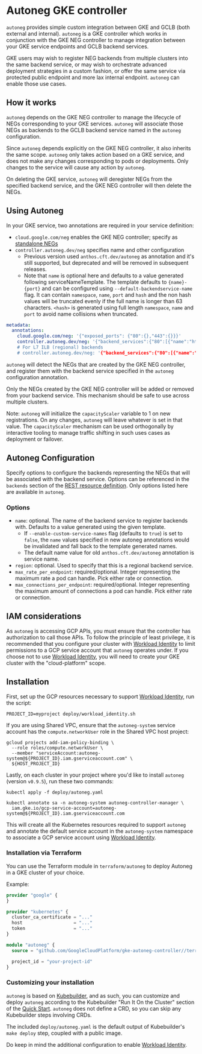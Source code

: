 # Autoneg GKE controller

`autoneg` provides simple custom integration between GKE and GCLB (both external and internal).  `autoneg` is a GKE controller which works in conjunction with the GKE NEG controller to manage integration between your GKE service endpoints and GCLB backend services.

GKE users may wish to register NEG backends from multiple clusters into the same backend service, or may wish to orchestrate advanced deployment strategies in a custom fashion, or offer the same service via protected public endpoint and more lax internal endpoint. `autoneg` can enable those use cases.

## How it works

`autoneg` depends on the GKE NEG controller to manage the lifecycle of NEGs corresponding to your GKE services. `autoneg` will associate those NEGs as backends to the GCLB backend service named in the `autoneg` configuration.

Since `autoneg` depends explicitly on the GKE NEG controller, it also inherits the same scope. `autoneg` only takes action based on a GKE service, and does not make any changes corresponding to pods or deployments. Only changes to the service will cause any action by `autoneg`.

On deleting the GKE service, `autoneg` will deregister NEGs from the specified backend service, and the GKE NEG controller will then delete the NEGs.

## Using Autoneg

In your GKE service, two annotations are required in your service definition:

* `cloud.google.com/neg` enables the GKE NEG controller; specify as [standalone NEGs](https://cloud.google.com/kubernetes-engine/docs/how-to/standalone-neg)
* `controller.autoneg.dev/neg` specifies name and other configuration
   * Previous version used `anthos.cft.dev/autoneg` as annotation and it's still supported, but deprecated and will be removed in subsequent releases.
   * Note that `name` is optional here and defaults to a value generated following serviceNameTemplate. The template defaults to `{name}-{port}` and can be configured using `--default-backendservice-name` flag. It can contain `namespace`, `name`, `port` and `hash` and the non hash values will be truncated evenly if the full name is longer than 63 characters. `<hash>` is generated using full length `namespace`, `name` and `port` to avoid name collisions when truncated.
```yaml
metadata:
  annotations:
    cloud.google.com/neg: '{"exposed_ports": {"80":{},"443":{}}}'
    controller.autoneg.dev/neg: '{"backend_services":{"80":[{"name":"http-be","max_rate_per_endpoint":100}],"443":[{"name":"https-be","max_connections_per_endpoint":1000}]}}
    # For L7 ILB (regional) backends 
    # controller.autoneg.dev/neg: '{"backend_services":{"80":[{"name":"http-be","region":"europe-west4","max_rate_per_endpoint":100}],"443":[{"name":"https-be","region":"europe-west4","max_connections_per_endpoint":1000}]}}
```

`autoneg` will detect the NEGs that are created by the GKE NEG controller, and register them with the backend service specified in the `autoneg` configuration annotation.

Only the NEGs created by the GKE NEG controller will be added or removed from your backend service. This mechanism should be safe to use across multiple clusters.

Note: `autoneg` will initialize the `capacityScaler` variable to 1 on new registrations. On any changes, `autoneg` will leave whatever is set in that value. The `capacityScaler` mechanism can be used orthogonally by interactive tooling to manage traffic shifting in such uses cases as deployment or failover.

## Autoneg Configuration

Specify options to configure the backends representing the NEGs that will be associated with the backend service. Options can be referenced in the `backends` section of the [REST resource definition](https://cloud.google.com/compute/docs/reference/rest/v1/backendServices). Only options listed here are available in `autoneg`.

### Options

* `name`: optional. The name of the backend service to register backends with. Defaults to a value generated using the given template.
   * If `--enable-custom-service-names` flag (defaults to `true`) is set to `false`, the `name` values specified in new autoneg annotations would be invalidated and fall back to the template generated names.
   * The default name value for old `anthos.cft.dev/autoneg` annotation is service name.
* `region`: optional. Used to specify that this is a regional backend service.
* `max_rate_per_endpoint`: required/optional. Integer representing the maximum rate a pod can handle. Pick either rate or connection.
* `max_connections_per_endpoint`: required/optional. Integer representing the maximum amount of connections a pod can handle. Pick either rate or connection.

## IAM considerations

As `autoneg` is accessing GCP APIs, you must ensure that the controller has authorization to call those APIs. To follow the principle of least privilege, it is recommended that you configure your cluster with [Workload Identity](https://cloud.google.com/kubernetes-engine/docs/how-to/workload-identity) to limit permissions to a GCP service account that `autoneg` operates under. If you choose not to use [Workload Identity](https://cloud.google.com/kubernetes-engine/docs/how-to/workload-identity), you will need to create your GKE cluster with the "cloud-platform" scope.

## Installation

First, set up the GCP resources necessary to support [Workload Identity](https://cloud.google.com/kubernetes-engine/docs/how-to/workload-identity), run the script:
```
PROJECT_ID=myproject deploy/workload_identity.sh
```
If you are using Shared VPC, ensure that the `autoneg-system` service account has the `compute.networkUser` role in the Shared VPC host project:
```
gcloud projects add-iam-policy-binding \
  --role roles/compute.networkUser \
  --member "serviceAccount:autoneg-system@${PROJECT_ID}.iam.gserviceaccount.com" \
  ${HOST_PROJECT_ID}
```

Lastly, on each cluster in your project where you'd like to install `autoneg` (version `v0.9.5`), run these two commands:
```
kubectl apply -f deploy/autoneg.yaml

kubectl annotate sa -n autoneg-system autoneg-controller-manager \
  iam.gke.io/gcp-service-account=autoneg-system@${PROJECT_ID}.iam.gserviceaccount.com
```
This will create all the Kubernetes resources required to support `autoneg` and annotate the default service account in the `autoneg-system` namespace to associate a GCP service account using [Workload Identity](https://cloud.google.com/kubernetes-engine/docs/how-to/workload-identity). 

### Installation via Terraform

You can use the Terraform module in `terraform/autoneg` to deploy Autoneg in a GKE cluster of your choice.

Example:

```tf
provider "google" {
}

provider "kubernetes" {
  cluster_ca_certificate = "..."
  host                   = "..."
  token                  = "..."
}

module "autoneg" {
  source = "github.com/GoogleCloudPlatform/gke-autoneg-controller//terraform/autoneg"

  project_id = "your-project-id"
}
```

### Customizing your installation

`autoneg` is based on [Kubebuilder](https://kubebuilder.io), and as such, you can customize and deploy `autoneg` according to the Kubebuilder "Run It On the Cluster" section of the [Quick Start](https://kubebuilder.io/quick-start.html#run-it-on-the-cluster). `autoneg` does not define a CRD, so you can skip any Kubebuilder steps involving CRDs.

The included `deploy/autoneg.yaml` is the default output of Kubebuilder's `make deploy` step, coupled with a public image.

Do keep in mind the additional configuration to enable [Workload Identity](https://cloud.google.com/kubernetes-engine/docs/how-to/workload-identity).
